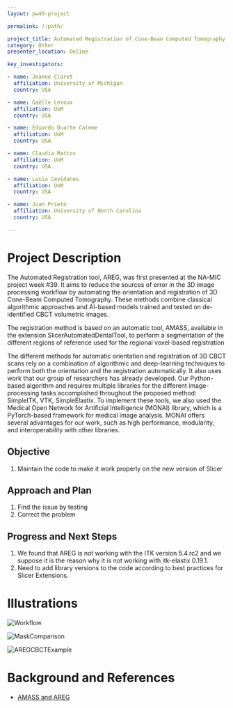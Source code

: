 ```yaml
---
layout: pw40-project

permalink: /:path/

project_title: Automated Registration of Cone-Bean Computed Tomography scans - maintenance
category: Other
presenter_location: Online

key_investigators:

- name: Jeanne Claret
  affiliation: University of Michigan
  country: USA

- name: Gaëlle Leroux
  affiliation: UoM
  country: USA

- name: Eduardo Duarte Caleme
  affiliation: UoM
  country: USA

- name: Claudia Mattos
  affiliation: UoM
  country: USA

- name: Lucia Cevidanes
  affiliation: UoM
  country: USA

- name: Juan Prieto
  affiliation: University of North Carolina
  country: USA

---
```


# Project Description

<!-- Add a short paragraph describing the project. -->

The Automated Registration tool, AREG, was first presented at the NA-MIC project week #39.
It aims to reduce the sources of error in the 3D image processing workflow by automating the orientation and registration of 3D Cone-Beam Computed Tomography. These methods combine classical algorithmic approaches and AI-based models trained and tested on de-identified CBCT volumetric images.

The registration method is based on an automatic tool, AMASS, available in the extension SlicerAutomatedDentalTool, to perform a segmentation of the different regions of reference used for the regional voxel-based registration

The different methods for automatic orientation and registration of 3D CBCT scans rely on a combination of algorithmic and deep-learning techniques to perform both the orientation and the registration automatically. It also uses work that our group of researchers has already developed. Our Python-based algorithm and requires multiple libraries for the different image-processing tasks accomplished throughout the proposed method: SimpleITK, VTK, SimpleElastix. To implement these tools, we also used the Medical Open Network for Artificial Intelligence (MONAI) library, which is a PyTorch-based framework for medical image analysis. MONAI offers several advantages for our work, such as high performance, modularity, and interoperability with other libraries.

## Objective

<!-- Describe here WHAT you would like to achieve (what you will have as end result). -->

1.  Maintain the code to make it work properly on the new version of Slicer

## Approach and Plan

<!-- Describe here HOW you would like to achieve the objectives stated above. -->

1.  Find the issue by testing
2.  Correct the problem

## Progress and Next Steps

<!-- Update this section as you make progress, describing of what you have ACTUALLY DONE.
     If there are specific steps that you could not complete then you can describe them here, too. -->

1.  We found that AREG is not working with the ITK version 5.4.rc2 and we suppose it is the reason why it is not working with itk-elastix 0.19.1.
2.  Need to add library versions to the code according to best practices for Slicer Extensions.

# Illustrations

<!-- Add pictures and links to videos that demonstrate what has been accomplished. -->

![Workflow](https://github.com/lucanchling/ProjectWeek/assets/72148963/a6617e85-df6e-426f-ab4a-eef322453e7e)

![MaskComparison](https://github.com/lucanchling/ProjectWeek/assets/72148963/7312a43f-8b00-4513-bf75-0cf1a363b310)

![AREGCBCTExample](https://github.com/lucanchling/ProjectWeek/assets/72148963/66574b8d-a9b0-465a-a5ef-4206bb2d84dd)

# Background and References

<!-- If you developed any software, include link to the source code repository.
     If possible, also add links to sample data, and to any relevant publications. -->

*   [AMASS and AREG](https://github.com/DCBIA-OrthoLab/SlicerAutomatedDentalTools)
